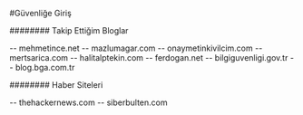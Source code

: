 #Güvenliğe Giriş

######## Takip Ettiğim Bloglar

 -- mehmetince.net
 -- mazlumagar.com
 -- onaymetinkivilcim.com
 -- mertsarica.com
 -- halitalptekin.com
 -- ferdogan.net
 -- bilgiguvenligi.gov.tr
 -- blog.bga.com.tr

 

######## Haber Siteleri

 -- thehackernews.com
 -- siberbulten.com 
